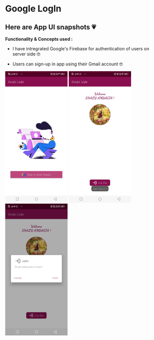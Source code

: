 # Google LogIn

## Here are App UI snapshots 💗

<b> Functionality & Concepts used : </b>

- I have intregrated Google's Firebase for authentication of users on server side 🤓

- Users can sign-up in app using their Gmail account 🤓

<img width="200" alt="sampleimages" src="https://raw.githubusercontent.com/ambasta-shalu/google-login/master/App-Snapshot/snapshot1.jpeg"> <img width="200" 
alt="sampleimages" src="https://raw.githubusercontent.com/ambasta-shalu/google-login/master/App-Snapshot/snapshot2.jpeg"> <img width="200" 
alt="sampleimages" src="https://raw.githubusercontent.com/ambasta-shalu/google-login/master/App-Snapshot/snapshot3.jpeg">
